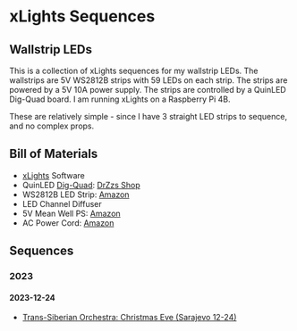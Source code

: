 # xLights Sequences
## Wallstrip LEDs

This is a collection of xLights sequences for my wallstrip LEDs.  The wallstrips are 5V WS2812B strips with 59 LEDs on each strip. The strips are powered by a 5V 10A power supply.  The strips are controlled by a QuinLED Dig-Quad board. I am running xLights on a Raspberry Pi 4B.

These are relatively simple - since I have 3 straight LED strips to sequence, and no complex props.

## Bill of Materials

* [xLights](https://xlights.org/) Software
* QuinLED [Dig-Quad](https://quinled.info/2019/01/15/quinled-dig-quad/): [DrZzs Shop](https://drzzs.com/shop/digquad/)
* WS2812B LED Strip: [Amazon](https://www.amazon.com/gp/product/B01CDTEJBG/)
* LED Channel Diffuser
* 5V Mean Well PS: [Amazon](https://www.amazon.com/dp/B005T6UJBU/)
* AC Power Cord: [Amazon](https://www.amazon.com/dp/B07BQCMPF2/)

## Sequences

### 2023

#### 2023-12-24

* [Trans-Siberian Orchestra: Christmas Eve (Sarajevo 12-24)](./Christmas/TSO%20Christmas%20Eve/)